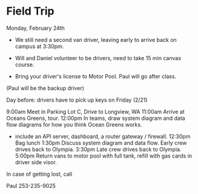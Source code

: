 # Field Trip

Monday, February 24th

* We still need a second van driver, leaving early to arrive back on campus at 3:30pm.
* Will and Daniel volunteer to be drivers, need to take 15 min canvas course.

* Bring your driver's license to Motor Pool. Paul will go after class.
  
(Paul will be the backup driver)

Day before: drivers have to pick up keys on Friday (2/21)

9:00am Meet in Parking Lot C, Drive to Longview, WA
11:00am Arrive at Oceans Greens, tour.
12:00pm In teams, draw system diagram and data flow diagrams for how you think Ocean Greens works.
  * include an API server, dashboard, a router gateway / firewall.
12:30pm Bag lunch
1:30pm Discuss system diagram and data flow. Early crew drives back to Olympia.
3:30pm Late crew drives back to Olympia.
5:00pm Return vans to motor pool with full tank, refill with gas cards in driver side visor.

In case of getting lost, call

Paul 253-235-9025
